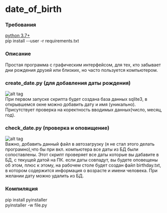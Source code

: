 # date_of_birth

### Требования
[python 3.7+](https://www.python.org/)<br/>
pip install --user -r requirements.txt

### Описание
Простая программа с графическим интерфейсом, для тех, кто забывает дни рождения друзей или близких, но часто пользуется компьютером.

### create_date.py (для добавления даты рождения)
![alt tag](https://github.com/pro100git/date_of_birth/blob/master/image/create_date.png "pro100git")​<br/>
При первом запуске скрипта будет создана база данных sqlite3, в открывшемся окне можно добавить дату и имя (уникально). Присутствует проверка на коректность вводимых данных(число, месяц, год).

### check_date.py (проверка и оповищение)
![alt tag](https://github.com/pro100git/date_of_birth/blob/master/image/check_date.png "pro100git")​<br/>
Важно, добавить данный файл в автозагрузку (я не стал этого делать програмно),что бы при вкл. компьютера все даты из БД были сопоставлены. Этот скрипт проверяет все даты которые вы дабавите в БД, с текущей датой на ПК. если даты совпадут, вы будете оповещены об этом, плюс к этому, на рабочем столе будет создан файл birthday.tхt, в котором содержится информация о возрасте и имени человека. При желании дату можно удалить из БД.

### Компиляция
pip install pyinstaller<br/>
pyinstaller -w file.py
